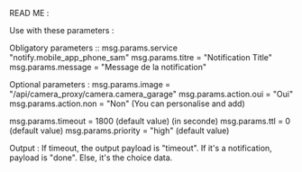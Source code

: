 READ ME :

Use with these parameters :

Obligatory parameters ::
msg.params.service "notify.mobile_app_phone_sam"
msg.params.titre = "Notification Title"
msg.params.message = "Message de la notification"

Optional parameters :
msg.params.image = "/api/camera_proxy/camera.camera_garage"
msg.params.action.oui = "Oui"
msg.params.action.non = "Non" (You can personalise and add)

msg.params.timeout = 1800 (default value) (in seconde)
msg.params.ttl = 0 (default value)
msg.params.priority = "high" (default value)


Output :
If timeout, the output payload is "timeout".
If it's a notification, payload is "done".
Else, it's the choice data.
